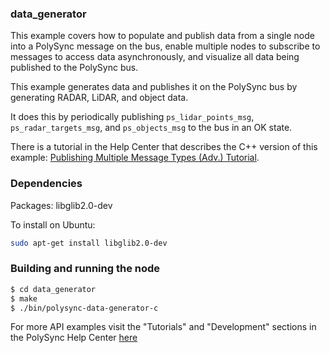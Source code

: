 ### data_generator

This example covers how to populate and publish data from a single node into a PolySync message on the bus, 
enable multiple nodes to subscribe to messages to access data asynchronously, and visualize all data being 
published to the PolySync bus.

This example generates data and publishes it on the PolySync bus by generating RADAR, LiDAR, and object data.

It does this by periodically publishing `ps_lidar_points_msg`, `ps_radar_targets_msg`, and `ps_objects_msg` to the bus in an OK state.

There is a tutorial in the Help Center that describes the C++ version of this example: [Publishing Multiple Message Types (Adv.) Tutorial](http://docs.polysync.io/articles/tutorials-and-examples/tutorials/publishing-multiple-message-types-adv/).

### Dependencies

Packages: libglib2.0-dev

To install on Ubuntu: 

```bash
sudo apt-get install libglib2.0-dev
```

### Building and running the node

```bash
$ cd data_generator
$ make
$ ./bin/polysync-data-generator-c
```

For more API examples visit the "Tutorials" and "Development" sections in the PolySync Help Center [here](https://help.polysync.io/articles/)
